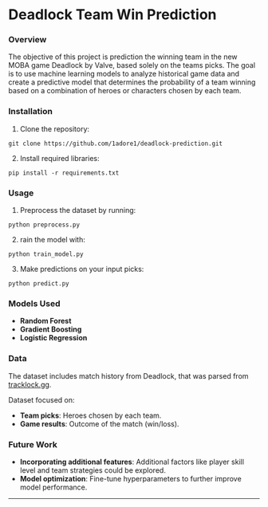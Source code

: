 # **Deadlock Team Win Prediction**

### Overview

The objective of this project is prediction the winning team in the new MOBA game Deadlock by Valve, based solely on the teams picks.
The goal is to use machine learning models to analyze historical game data and create a predictive model that determines the probability of a team winning based on a combination of heroes or characters chosen by each team.

### Installation

1. Clone the repository:
```
git clone https://github.com/1adore1/deadlock-prediction.git
```
2. Install required libraries:
```
pip install -r requirements.txt
```

### Usage

1. Preprocess the dataset by running:
```
python preprocess.py
```
2. rain the model with:
```
python train_model.py
```
3. Make predictions on your input picks:
```
python predict.py
```

### Models Used

* **Random Forest**
* **Gradient Boosting**
* **Logistic Regression**

### Data

The dataset includes match history from Deadlock, that was parsed from [tracklock.gg](https://tracklock.gg).

Dataset focused on:

* **Team picks**: Heroes chosen by each team.
* **Game results**: Outcome of the match (win/loss).

### Future Work

* **Incorporating additional features**: Additional factors like player skill level and team strategies could be explored.
* **Model optimization**: Fine-tune hyperparameters to further improve model performance.
---
